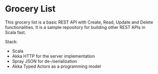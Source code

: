 # Grocery List

This grocery list is a basic REST API with Create, Read, Update and Delete functionalities.
It is a sample repository for building other REST APIs in Scala fast.

Stack:
- Scala
- Akka HTTP for the server implementation
- Spray JSON for de-/serialization
- Akka Typed Actors as a programming model
